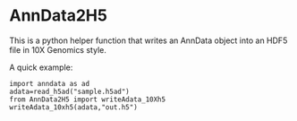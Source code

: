 # AnnData2H5
This is a python helper function that writes an AnnData object into an HDF5 file in 10X Genomics style.

A quick example:

```
import anndata as ad
adata=read_h5ad("sample.h5ad")
from AnnData2H5 import writeAdata_10Xh5
writeAdata_10xh5(adata,"out.h5")
```

